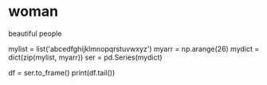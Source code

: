 # woman
 beautiful people

mylist = list('abcedfghijklmnopqrstuvwxyz')
myarr = np.arange(26)
mydict = dict(zip(mylist, myarr))
ser = pd.Series(mydict)


df = ser.to_frame()
print(df.tail())
